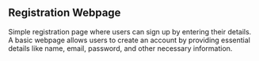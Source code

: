 ## Registration Webpage
Simple registration page where users can sign up by entering their details. 
A basic webpage allows users to create an account by providing essential details like name, email, password, and other necessary information.
